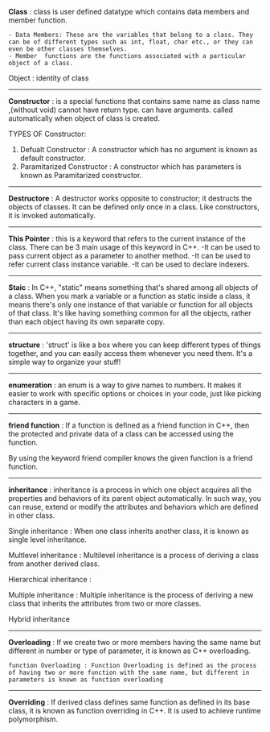 **Class** : class is user defined datatype which contains data members and member function. 

    - Data Members: These are the variables that belong to a class. They can be of different types such as int, float, char etc., or they can even be other classes themselves. 
    - Member  functions are the functions associated with a particular object of a class.

Object : identity of class

-------------------------------------------------------------------------------------------------------

**Constructor** : is a special functions that contains same name as class name ,(without void) cannot have return type. can have arguments. called automatically when object of class is created.

TYPES OF Constructor:
1. Defualt Constructor : A constructor which has no argument is known as default constructor.
2. Paramitarized Constructor : A constructor which has parameters is known as Paramitarized constructor.

-------------------------------------------------------------------------------------------------------

**Destructore** : A destructor works opposite to constructor; it destructs the objects of classes. It can be defined only once in a class. Like constructors, it is invoked automatically.

-------------------------------------------------------------------------------------------------------

**This Pointer** : this is a keyword that refers to the current instance of the class. There can be 3 main usage of this keyword in C++.
-It can be used to pass current object as a parameter to another method.
-It can be used to refer current class instance variable.
-It can be used to declare indexers.

-------------------------------------------------------------------------------------------------------

**Staic** : In C++, "static" means something that's shared among all objects of a class. When you mark a variable or a function as static inside a class, it means there's only one instance of that variable or function for all objects of that class. It's like having something common for all the objects, rather than each object having its own separate copy.

-------------------------------------------------------------------------------------------------------

**structure** : 'struct' is like a box where you can keep different types of things together, and you can easily access them whenever you need them. It's a simple way to organize your stuff!

-------------------------------------------------------------------------------------------------------

**enumeration** : an enum is a way to give names to numbers. It makes it easier to work with specific options or choices in your code, just like picking characters in a game.

-------------------------------------------------------------------------------------------------------

**friend function** : If a function is defined as a friend function in C++, then the protected and private data of a class can be accessed using the function.

By using the keyword friend compiler knows the given function is a friend function.

-------------------------------------------------------------------------------------------------------

**inheritance** :  inheritance is a process in which one object acquires all the properties and behaviors of its parent object automatically. In such way, you can reuse, extend or modify the attributes and behaviors which are defined in other class.

Single inheritance :  When one class inherits another class, it is known as single level inheritance.

Multlevel inheritance : Multilevel inheritance is a process of deriving a class from another derived class.

Hierarchical inheritance : 

Multiple inheritance : Multiple inheritance is the process of deriving a new class that inherits the attributes from two or more classes.

Hybrid inheritance

-------------------------------------------------------------------------------------------------------

**Overloading** : If we create two or more members having the same name but different in number or type of parameter, it is known as C++ overloading.

    function Overloading : Function Overloading is defined as the process of having two or more function with the same name, but different in parameters is known as function overloading

-------------------------------------------------------------------------------------------------------

**Overriding** : If derived class defines same function as defined in its base class, it is known as function overriding in C++. It is used to achieve runtime polymorphism.



